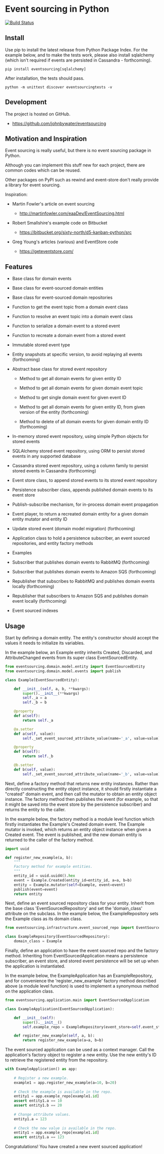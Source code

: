 # Event sourcing in Python

[![Build Status](https://secure.travis-ci.org/johnbywater/eventsourcing.png)](https://travis-ci.org/johnbywater/eventsourcing)


## Install

Use pip to install the latest release from Python Package Index. For the example below, and to make the tests work, please also install sqlalchemy (which isn't required if events are persisted in Cassandra - forthcoming).

    pip install eventsourcing[sqlalchemy]

After installation, the tests should pass.

    python -m unittest discover eventsourcingtests -v

## Development

The project is hosted on GitHub.

* https://github.com/johnbywater/eventsourcing


## Motivation and Inspiration

Event sourcing is really useful, but there is no event sourcing package in Python.

Although you can implement this stuff new for each project, there are common codes which can be reused.

Other packages on PyPI such as rewind and event-store don't really provide a library for event sourcing.

Inspiration:

* Martin Fowler's article on event sourcing
    * http://martinfowler.com/eaaDev/EventSourcing.html

* Robert Smallshire's example code on Bitbucket
    * https://bitbucket.org/sixty-north/d5-kanban-python/src

* Greg Young's articles (various) and EventStore code
     * https://geteventstore.com/


## Features

* Base class for domain events

* Base class for event-sourced domain entities

* Base class for event-sourced domain repositories

* Function to get the event topic from a domain event class

* Function to resolve an event topic into a domain event class

* Function to serialize a domain event to a stored event

* Function to recreate a domain event from a stored event

* Immutable stored event type

* Entity snapshots at specific version, to avoid replaying all events (forthcoming)

* Abstract base class for stored event repository

    * Method to get all domain events for given entity ID

    * Method to get all domain events for given domain event topic

    * Method to get single domain event for given event ID

    * Method to get all domain events for given entity ID, from given version of the entity (forthcoming)

    * Method to delete of all domain events for given domain entity ID (forthcoming)

* In-memory stored event repository, using simple Python objects for stored events

* SQLAlchemy stored event repository, using ORM to persist stored events in any supported database

* Cassandra stored event repository, using a column family to persist stored events in Cassandra (forthcoming)

* Event store class, to append stored events to its stored event repository

* Persistence subscriber class, appends published domain events to its event store

* Publish-subscribe mechanism, for in-process domain event propagation

* Event player, to return a recreated domain entity for a given domain entity mutator and entity ID

* Update stored event (domain model migration) (forthcoming)

* Application class to hold a persistence subscriber, an event sourced repositories, and entity factory methods

* Examples

* Subscriber that publishes domain events to RabbitMQ (forthcoming)

* Subscriber that publishes domain events to Amazon SQS (forthcoming)

* Republisher that subscribes to RabbitMQ and publishes domain events locally (forthcoming)

* Republisher that subscribers to Amazon SQS and publishes domain event locally (forthcoming)

* Event sourced indexes

## Usage

Start by defining a domain entity. The entity's constructor
should accept the values it needs to initialize its variables.

In the example below, an Example entity inherits Created, Discarded,
and AttributeChanged events from its super class EventSourcedEntity.

```python
from eventsourcing.domain.model.entity import EventSourcedEntity
from eventsourcing.domain.model.events import publish

class Example(EventSourcedEntity):

    def __init__(self, a, b, **kwargs):
        super().__init__(**kwargs)
        self._a = a
        self._b = b

    @property
    def a(self):
        return self._a

    @a.setter
    def a(self, value):
        self._set_event_sourced_attribute_value(name='_a', value=value)

    @property
    def b(self):
        return self._b

    @b.setter
    def b(self, value):
        self._set_event_sourced_attribute_value(name='_b', value=value)

```

Next, define a factory method that returns new entity instances. Rather than directly constructing the entity object
instance, it should firstly instantiate a "created" domain event, and then call the mutator to obtain
an entity object instance. The factory method then publishes the event (for example, so that it might be
saved into the event store by the persistence subscriber) and returns the entity to the caller.

In the example below, the factory method is a module level function which firstly instantiates the
Example's Created domain event. The Example mutator is invoked, which returns an entity object instance when given a
Created event. The event is published, and the new domain entity is returned to the caller of the factory method.

```python
import uuid

def register_new_example(a, b):
    """
    Factory method for example entities.
    """
    entity_id = uuid.uuid4().hex
    event = Example.Created(entity_id=entity_id, a=a, b=b)
    entity = Example.mutator(self=Example, event=event)
    publish(event=event)
    return entity
```

Next, define an event sourced repository class for your entity. Inherit from the base class
'EventSourcedRepository' and set the 'domain_class' attribute on the subclass.
In the example below, the ExampleRepository sets the Example class as its domain class.

```python
from eventsourcing.infrastructure.event_sourced_repo import EventSourcedRepository    

class ExampleRepository(EventSourcedRepository):    
    domain_class = Example
```

Finally, define an application to have the event sourced repo and the factory method. Inheriting from
EventSourcedApplication means a persistence subscriber, an event store, and stored event persistence
will be set up when the application is instantiated.

In the example below, the ExampleApplication has an ExampleRepository, and for convenience the
'register_new_example' factory method described above (a module level function) is used to implement a
synonymous method on the application class.

```python
from eventsourcing.application.main import EventSourcedApplication

class ExampleApplication(EventSourcedApplication):

    def __init__(self):
        super().__init__()
        self.example_repo = ExampleRepository(event_store=self.event_store)

    def register_new_example(self, a, b):
        return register_new_example(a=a, b=b)
```

The event sourced application can be used as a context manager. Call the application's factory object to
register a new entity. Use the new entity's ID to retrieve the registered entity from the repository.

```python
with ExampleApplication() as app:
    
    # Register a new example.
    example1 = app.register_new_example(a=10, b=20)
    
    # Check the example is available in the repo.
    entity1 = app.example_repo[example1.id]
    assert entity1.a == 10
    assert entity1.b == 20
    
    # Change attribute values.
    entity1.a = 123
    
    # Check the new value is available in the repo.
    entity1 = app.example_repo[example1.id]
    assert entity1.a == 123
```

Congratulations! You have created a new event sourced application!
